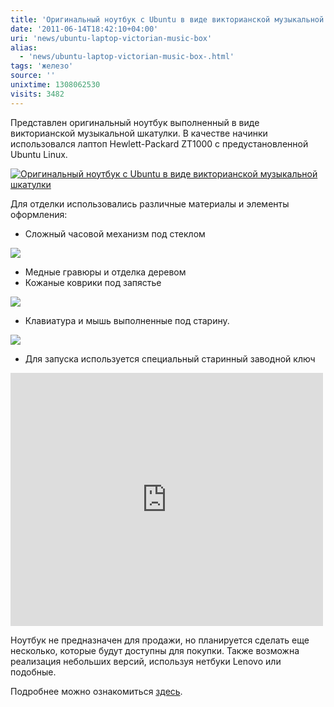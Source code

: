```yaml
---
title: 'Оригинальный ноутбук c Ubuntu в виде викторианской музыкальной шкатулки'
date: '2011-06-14T18:42:10+04:00'
uri: 'news/ubuntu-laptop-victorian-music-box'
alias: 
  - 'news/ubuntu-laptop-victorian-music-box-.html'
tags: 'железо'
source: ''
unixtime: 1308062530
visits: 3482
---
```

Представлен оригинальный ноутбук выполненный в виде викторианской музыкальной шкатулки. В качестве начинки использовался лаптоп Hewlett-Packard ZT1000 с предустановленной Ubuntu Linux.

[![Оригинальный ноутбук c Ubuntu в виде викторианской музыкальной шкатулки](img/2011/06/14/18-00/datamancerlaptop-cdrom-open-5832333739-o.jpg)](img/2011/06/14/18-00/datamancerlaptop-cdrom-open-5832333739-o.jpg)

Для отделки использовались различные материалы и элементы оформления:

*   Сложный часовой механизм под стеклом

[![](img/2011/06/14/18-00/datamancerlaptop-gears-5832884582-o.jpg)](img/2011/06/14/18-00/datamancerlaptop-gears-5832884582-o.jpg)

*   Медные гравюры и отделка деревом
*   Кожаные коврики под запястье

[![](img/2011/06/14/18-00/datamancerlaptop-foot-5832333575-o.jpg)](img/2011/06/14/18-00/datamancerlaptop-foot-5832333575-o.jpg)

*   Клавиатура и мышь выполненные под старину.

[![](img/2011/06/14/18-00/datamancerlaptop-keys-5832333165-o.jpg)](img/2011/06/14/18-00/datamancerlaptop-keys-5832333165-o.jpg)

*   Для запуска используется специальный старинный заводной ключ

<iframe width="500" height="405" src="http://www.youtube.com/embed/L6ZeAnLQgao" frameborder="0" allowfullscreen=""></iframe>

Ноутбук не предназначен для продажи, но планируется сделать еще несколько, которые будут доступны для покупки. Также возможна реализация небольших версий, используя нетбуки Lenovo или подобные.

Подробнее можно ознакомиться [здесь](http://www.datamancer.net/steampunklaptop/steampunklaptop.htm).
